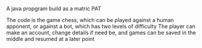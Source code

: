 A java propgram build as a matric PAT 

The code is the game chess, which can be played against a human apponent, or against a bot, which has two levels of difficulty
The player can make an account, change details if need be, and games can be saved in the middle and resumed at a later point
